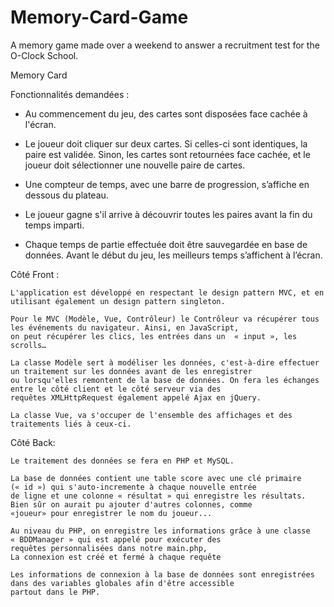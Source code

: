 # Memory-Card-Game
A memory game made over a weekend to answer a recruitment test for the O-Clock School.

Memory Card

Fonctionnalités demandées :

- Au commencement du jeu, des cartes sont disposées face cachée à l'écran.

- Le joueur doit cliquer sur deux cartes. Si celles-ci sont identiques, la paire est
validée. Sinon, les cartes sont retournées face cachée, et le joueur doit sélectionner
une nouvelle paire de cartes.

- Une compteur de temps, avec une barre de progression, s’affiche en dessous du
plateau.

- Le joueur gagne s'il arrive à découvrir toutes les paires avant la fin du temps imparti.

- Chaque temps de partie effectuée doit être sauvegardée en base de données.
Avant le début du jeu, les meilleurs temps s’affichent à l’écran.



Côté Front :

	L'application est développé en respectant le design pattern MVC, et en utilisant également un design pattern singleton. 

	Pour le MVC (Modèle, Vue, Contrôleur) le Contrôleur va récupérer tous les événements du navigateur. Ainsi, en JavaScript, 
	on peut récupérer les clics, les entrées dans un  « input », les scrolls…

	La classe Modèle sert à modéliser les données, c'est-à-dire effectuer un traitement sur les données avant de les enregistrer 
	ou lorsqu'elles remontent de la base de données. On fera les échanges entre le côté client et le côté serveur via des 
	requêtes XMLHttpRequest également appelé Ajax en jQuery.

	La classe Vue, va s'occuper de l'ensemble des affichages et des traitements liés à ceux-ci.


Côté Back:

	Le traitement des données se fera en PHP et MySQL.

	La base de données contient une table score avec une clé primaire (« id ») qui s'auto-incremente à chaque nouvelle entrée 
	de ligne et une colonne « résultat » qui enregistre les résultats. Bien sûr on aurait pu ajouter d'autres colonnes, comme 
	«joueur» pour enregistrer le nom du joueur... 

	Au niveau du PHP, on enregistre les informations grâce à une classe « BDDManager » qui est appelé pour exécuter des 
	requêtes personnalisées dans notre main.php, 
	La connexion est créé et fermé à chaque requête 

	Les informations de connexion à la base de données sont enregistrées dans des variables globales afin d'être accessible 
	partout dans le PHP.
